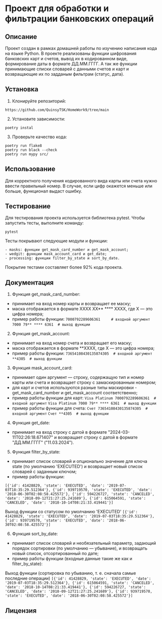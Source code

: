 # Проект для обработки и фильтрации банковских операций

## Описание

Проект создан в рамках домашней работы по изучению написания кода на языке Python.
В проекте реализованы функции шифрования банковских карт и счетов, вывод их в кодированном виде, формирование даты в формате ДД.ММ.ГГГГ.
А так же функции принимающие списки словарей с данными счетов и карт и возвращающие их по задданым фильтрам (статус, дата).

## Установка

1. Клонируйте репозиторий:
```
https://github.com/QuinsyTSK/HomeWork9/tree/main
```

2. Установите зависимости:
```
poetry instal
```

3. Проверьте качество кода:
```
poetry run flake8
poetry run black --check
poetry run mypy src/
```

## Использование

Для корректного получения кодированного вида карты или счета нужно ввести правильный номер.
В случае, если цифр окажется меньше или больше, функционал выдаст ошибку.

## Тестирование

Для тестирования проекта используется библиотека pytest. Чтобы запустить тесты, выполните команду:

```
pytest
```

Тесты покрывают следующие модули и функции:

```
- masks: функции get_mask_card_number и get_mask_account;
- wedgit: функции mask_account_card и get_date;
- processing: функции filter_by_state и sort_by_date.
```

Покрытие тестами составляет более 92% кода проекта.

## Документация

1. Функция get_mask_card_number:
- принимает на вход номер карты и возвращает ее маску;
- маска отображается в формате XXXX XX** **** XXXX, где X — это цифра номера;
- пример работы функции:
``` 7000792289606361     # входной аргумент ```
``` 7000 79** **** 6361  # выход функции ```

2. Функция get_mask_account:
- принимает на вход номер счета и возвращает его маску;
- маска отображается в формате **XXXX, где X — это цифра номера;
- пример работы функции:
``` 73654108430135874305  # входной аргумент ```
``` **4305  # выход функции ```

3. Функция mask_account_card:
- принимает один аргумент — строку, содержащую тип и номер карты или счета и возвращает строку с замаскированным номером;
- для карт и счетов используются разные типы маскировки - get_mask_card_number и get_mask_account соответственно;
- пример работы функции для карт:
``` Visa Platinum 7000792289606361  # входной аргумент ```
``` Visa Platinum 7000 79** **** 6361  # выход функции ```
- пример работы функции для счета:
``` Счет 73654108430135874305  # входной аргумент ```
``` Счет **4305  # выход функции ```

4. Функция get_date:
- принимает на вход строку с датой в формате "2024-03-11T02:26:18.671407" и возвращает строку с датой в формате "ДД.ММ.ГГГГ" ("11.03.2024").

5. Функция filter_by_state:
- принимает список словарей и опционально значение для ключа state (по умолчанию 'EXECUTED') и возвращает новый список словарей с заданным ключом;
- пример работы функции:

``` [{'id': 41428829, 'state': 'EXECUTED', 'date': '2019-07-03T18:35:29.512364'}, {'id': 939719570, 'state': 'EXECUTED', 'date': '2018-06-30T02:08:58.425572'}, {'id': 594226727, 'state': 'CANCELED', 'date': '2018-09-12T21:27:25.241689'}, {'id': 615064591, 'state': 'CANCELED', 'date': '2018-10-14T08:21:33.419441'}] ```

Выход функции со статусом по умолчанию 'EXECUTED'
``` [{'id': 41428829, 'state': 'EXECUTED', 'date': '2019-07-03T18:35:29.512364'}, {'id': 939719570, 'state': 'EXECUTED', 'date': '2018-06-30T02:08:58.425572'}] ```

6. Функция sort_by_date:
- принимает список словарей и необязательный параметр, задающий порядок сортировки (по умолчанию — убывание), и возвращать новый список, отсортированный по дате;
- пример работы функции (входные данные такие же как и filter_by_state):

Выход функции (сортировка по убыванию, т. е. сначала самые последние операции)
``` [{'id': 41428829, 'state': 'EXECUTED', 'date': '2019-07-03T18:35:29.512364'}, {'id': 615064591, 'state': 'CANCELED', 'date': '2018-10-14T08:21:33.419441'}, {'id': 594226727, 'state': 'CANCELED', 'date': '2018-09-12T21:27:25.241689'}, {'id': 939719570, 'state': 'EXECUTED', 'date': '2018-06-30T02:08:58.425572'}] ```

## Лицензия

